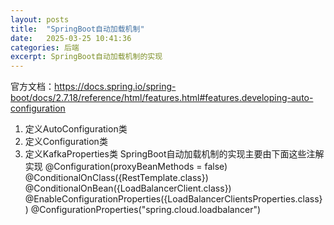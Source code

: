 ```yaml
---
layout: posts
title:  "SpringBoot自动加载机制"
date:   2025-03-25 10:41:36
categories: 后端
excerpt: SpringBoot自动加载机制的实现
---
```

官方文档：https://docs.spring.io/spring-boot/docs/2.7.18/reference/html/features.html#features.developing-auto-configuration
1. 定义AutoConfiguration类
2. 定义Configuration类
3. 定义KafkaProperties类
SpringBoot自动加载机制的实现主要由下面这些注解实现
@Configuration(proxyBeanMethods = false)
@ConditionalOnClass({RestTemplate.class})
@ConditionalOnBean({LoadBalancerClient.class})
@EnableConfigurationProperties({LoadBalancerClientsProperties.class})
@ConfigurationProperties("spring.cloud.loadbalancer")